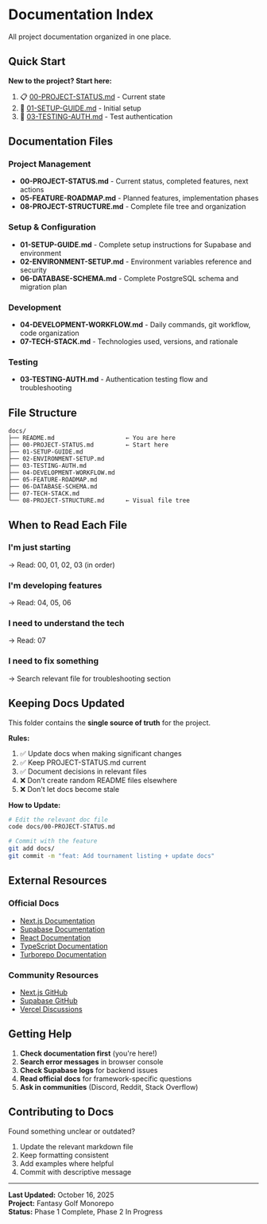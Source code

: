 # Documentation Index

All project documentation organized in one place.

## Quick Start

**New to the project? Start here:**
1. 📋 [00-PROJECT-STATUS.md](./00-PROJECT-STATUS.md) - Current state
2. 🚀 [01-SETUP-GUIDE.md](./01-SETUP-GUIDE.md) - Initial setup
3. 🧪 [03-TESTING-AUTH.md](./03-TESTING-AUTH.md) - Test authentication

## Documentation Files

### Project Management
- **00-PROJECT-STATUS.md** - Current status, completed features, next actions
- **05-FEATURE-ROADMAP.md** - Planned features, implementation phases
- **08-PROJECT-STRUCTURE.md** - Complete file tree and organization

### Setup & Configuration
- **01-SETUP-GUIDE.md** - Complete setup instructions for Supabase and environment
- **02-ENVIRONMENT-SETUP.md** - Environment variables reference and security
- **06-DATABASE-SCHEMA.md** - Complete PostgreSQL schema and migration plan

### Development
- **04-DEVELOPMENT-WORKFLOW.md** - Daily commands, git workflow, code organization
- **07-TECH-STACK.md** - Technologies used, versions, and rationale

### Testing
- **03-TESTING-AUTH.md** - Authentication testing flow and troubleshooting

## File Structure

```
docs/
├── README.md                    ← You are here
├── 00-PROJECT-STATUS.md         ← Start here
├── 01-SETUP-GUIDE.md
├── 02-ENVIRONMENT-SETUP.md
├── 03-TESTING-AUTH.md
├── 04-DEVELOPMENT-WORKFLOW.md
├── 05-FEATURE-ROADMAP.md
├── 06-DATABASE-SCHEMA.md
├── 07-TECH-STACK.md
└── 08-PROJECT-STRUCTURE.md      ← Visual file tree
```

## When to Read Each File

### I'm just starting
→ Read: 00, 01, 02, 03 (in order)

### I'm developing features
→ Read: 04, 05, 06

### I need to understand the tech
→ Read: 07

### I need to fix something
→ Search relevant file for troubleshooting section

## Keeping Docs Updated

This folder contains the **single source of truth** for the project.

**Rules:**
1. ✅ Update docs when making significant changes
2. ✅ Keep PROJECT-STATUS.md current
3. ✅ Document decisions in relevant files
4. ❌ Don't create random README files elsewhere
5. ❌ Don't let docs become stale

**How to Update:**
```bash
# Edit the relevant doc file
code docs/00-PROJECT-STATUS.md

# Commit with the feature
git add docs/
git commit -m "feat: Add tournament listing + update docs"
```

## External Resources

### Official Docs
- [Next.js Documentation](https://nextjs.org/docs)
- [Supabase Documentation](https://supabase.com/docs)
- [React Documentation](https://react.dev)
- [TypeScript Documentation](https://www.typescriptlang.org/docs)
- [Turborepo Documentation](https://turbo.build/repo/docs)

### Community Resources
- [Next.js GitHub](https://github.com/vercel/next.js)
- [Supabase GitHub](https://github.com/supabase/supabase)
- [Vercel Discussions](https://github.com/vercel/next.js/discussions)

## Getting Help

1. **Check documentation first** (you're here!)
2. **Search error messages** in browser console
3. **Check Supabase logs** for backend issues
4. **Read official docs** for framework-specific questions
5. **Ask in communities** (Discord, Reddit, Stack Overflow)

## Contributing to Docs

Found something unclear or outdated?

1. Update the relevant markdown file
2. Keep formatting consistent
3. Add examples where helpful
4. Commit with descriptive message

---

**Last Updated:** October 16, 2025  
**Project:** Fantasy Golf Monorepo  
**Status:** Phase 1 Complete, Phase 2 In Progress
